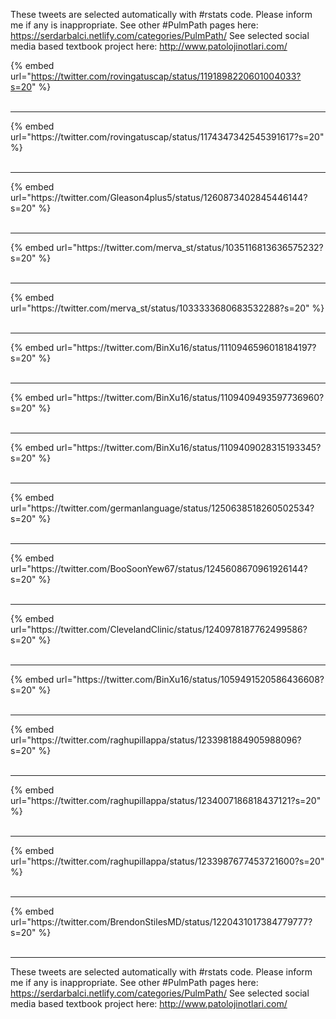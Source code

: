 

These tweets are selected automatically with #rstats code. Please inform me if any is inappropriate.
See other #PulmPath pages here: https://serdarbalci.netlify.com/categories/PulmPath/ 
See selected social media based textbook project here: http://www.patolojinotlari.com/

{% embed url="https://twitter.com/rovingatuscap/status/1191898220601004033?s=20" %}<br>
<br>
<hr>
{% embed url="https://twitter.com/rovingatuscap/status/1174347342545391617?s=20" %}<br>
<br>
<hr>
{% embed url="https://twitter.com/Gleason4plus5/status/1260873402845446144?s=20" %}<br>
<br>
<hr>
{% embed url="https://twitter.com/merva_st/status/1035116813636575232?s=20" %}<br>
<br>
<hr>
{% embed url="https://twitter.com/merva_st/status/1033333680683532288?s=20" %}<br>
<br>
<hr>
{% embed url="https://twitter.com/BinXu16/status/1110946596018184197?s=20" %}<br>
<br>
<hr>
{% embed url="https://twitter.com/BinXu16/status/1109409493597736960?s=20" %}<br>
<br>
<hr>
{% embed url="https://twitter.com/BinXu16/status/1109409028315193345?s=20" %}<br>
<br>
<hr>
{% embed url="https://twitter.com/germanlanguage/status/1250638518260502534?s=20" %}<br>
<br>
<hr>
{% embed url="https://twitter.com/BooSoonYew67/status/1245608670961926144?s=20" %}<br>
<br>
<hr>
{% embed url="https://twitter.com/ClevelandClinic/status/1240978187762499586?s=20" %}<br>
<br>
<hr>
{% embed url="https://twitter.com/BinXu16/status/1059491520586436608?s=20" %}<br>
<br>
<hr>
{% embed url="https://twitter.com/raghupillappa/status/1233981884905988096?s=20" %}<br>
<br>
<hr>
{% embed url="https://twitter.com/raghupillappa/status/1234007186818437121?s=20" %}<br>
<br>
<hr>
{% embed url="https://twitter.com/raghupillappa/status/1233987677453721600?s=20" %}<br>
<br>
<hr>
{% embed url="https://twitter.com/BrendonStilesMD/status/1220431017384779777?s=20" %}<br>
<br>
<hr>


These tweets are selected automatically with #rstats code. Please inform me if any is inappropriate.
See other #PulmPath pages here: https://serdarbalci.netlify.com/categories/PulmPath/ 
See selected social media based textbook project here: http://www.patolojinotlari.com/
